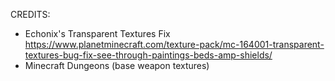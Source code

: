 CREDITS:
- Echonix's Transparent Textures Fix https://www.planetminecraft.com/texture-pack/mc-164001-transparent-textures-bug-fix-see-through-paintings-beds-amp-shields/
- Minecraft Dungeons (base weapon textures)